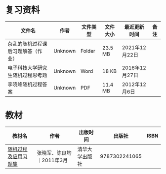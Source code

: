# 复习资料

文件名|作者|文件类型|文件大小|最近更新时间|备注
---|---|---|---|---|---
杂乱的随机过程课后习题解答（作业）|Unknown|Folder|23.5 MB|2021年12月22日
电子科技大学研究生随机过程思考题|Unknown|Word|18 KB|2016年12月27日
李晓峰随机过程答案|Unknown|PDF|11.4 MB|2012年12月6日

# 教材

教材名|作者|出版时间|出版社|ISBN
---|---|---|---|---
[随机过程及应用习题集](https://book.douban.com/subject/6065468/)|张晓军、陈良均｜2011年3月|清华大学出版社|9787302241065